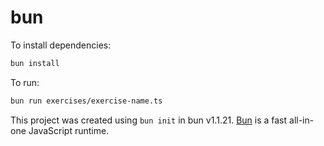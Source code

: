 # bun

To install dependencies:

```bash
bun install
```

To run:

```bash
bun run exercises/exercise-name.ts
```

This project was created using `bun init` in bun v1.1.21. [Bun](https://bun.sh) is a fast all-in-one JavaScript runtime.
